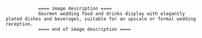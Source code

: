 
                ==== image description ====
                Gourmet wedding food and drinks display with elegantly plated dishes and beverages, suitable for an upscale or formal wedding reception.
                ==== end of image description ====
                